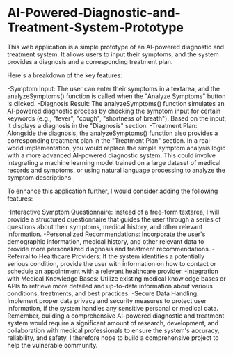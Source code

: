 # AI-Powered-Diagnostic-and-Treatment-System-Prototype
This web application is a simple prototype of an AI-powered diagnostic and treatment system. It allows users to input their symptoms, and the system provides a diagnosis and a corresponding treatment plan.

Here's a breakdown of the key features:

-Symptom Input: The user can enter their symptoms in a textarea, and the analyzeSymptoms() function is called when the "Analyze Symptoms" button is clicked. -Diagnosis Result: The analyzeSymptoms() function simulates an AI-powered diagnostic process by checking the symptom input for certain keywords (e.g., "fever", "cough", "shortness of breath"). Based on the input, it displays a diagnosis in the "Diagnosis" section. -Treatment Plan: Alongside the diagnosis, the analyzeSymptoms() function also provides a corresponding treatment plan in the "Treatment Plan" section. In a real-world implementation, you would replace the simple symptom analysis logic with a more advanced AI-powered diagnostic system. This could involve integrating a machine learning model trained on a large dataset of medical records and symptoms, or using natural language processing to analyze the symptom descriptions.

To enhance this application further, I would consider adding the following features:

-Interactive Symptom Questionnaire: Instead of a free-form textarea, I will provide a structured questionnaire that guides the user through a series of questions about their symptoms, medical history, and other relevant information. -Personalized Recommendations: Incorporate the user's demographic information, medical history, and other relevant data to provide more personalized diagnosis and treatment recommendations. -Referral to Healthcare Providers: If the system identifies a potentially serious condition, provide the user with information on how to contact or schedule an appointment with a relevant healthcare provider. -Integration with Medical Knowledge Bases: Utilize existing medical knowledge bases or APIs to retrieve more detailed and up-to-date information about various conditions, treatments, and best practices. -Secure Data Handling: Implement proper data privacy and security measures to protect user information, if the system handles any sensitive personal or medical data. Remember, building a comprehensive AI-powered diagnostic and treatment system would require a significant amount of research, development, and collaboration with medical professionals to ensure the system's accuracy, reliability, and safety. I therefore hope to build a comprehensive project to help the vulnerable community.
